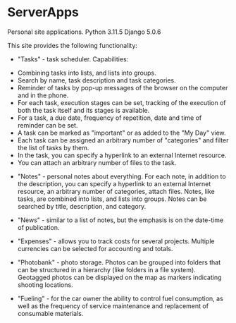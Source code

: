 # ServerApps
Personal site applications.
Python 3.11.5
Django 5.0.6

This site provides the following functionality:

* "Tasks" - task scheduler. Capabilities:
- Combining tasks into lists, and lists into groups.
- Search by name, task description and task categories.
- Reminder of tasks by pop-up messages of the browser on the computer and in the phone.
- For each task, execution stages can be set, tracking of the execution of both the task itself and its stages is available.
- For a task, a due date, frequency of repetition, date and time of reminder can be set.
- A task can be marked as "important" or as added to the "My Day" view.
- Each task can be assigned an arbitrary number of "categories" and filter the list of tasks by them.
- In the task, you can specify a hyperlink to an external Internet resource.
- You can attach an arbitrary number of files to the task.

* "Notes" - personal notes about everything. For each note, in addition to the description, you can specify a hyperlink to an external Internet resource, an arbitrary number of categories, attach files. Notes, like tasks, are combined into lists, and lists into groups. Notes can be searched by title, description, and category.

* "News" - similar to a list of notes, but the emphasis is on the date-time of publication.

* "Expenses" - allows you to track costs for several projects. Multiple currencies can be selected for accounting and totals.

* "Photobank" - photo storage. Photos can be grouped into folders that can be structured in a hierarchy (like folders in a file system). Geotagged photos can be displayed on the map as markers indicating shooting locations.

* "Fueling" - for the car owner the ability to control fuel consumption, as well as the frequency of service maintenance and replacement of consumable materials.
